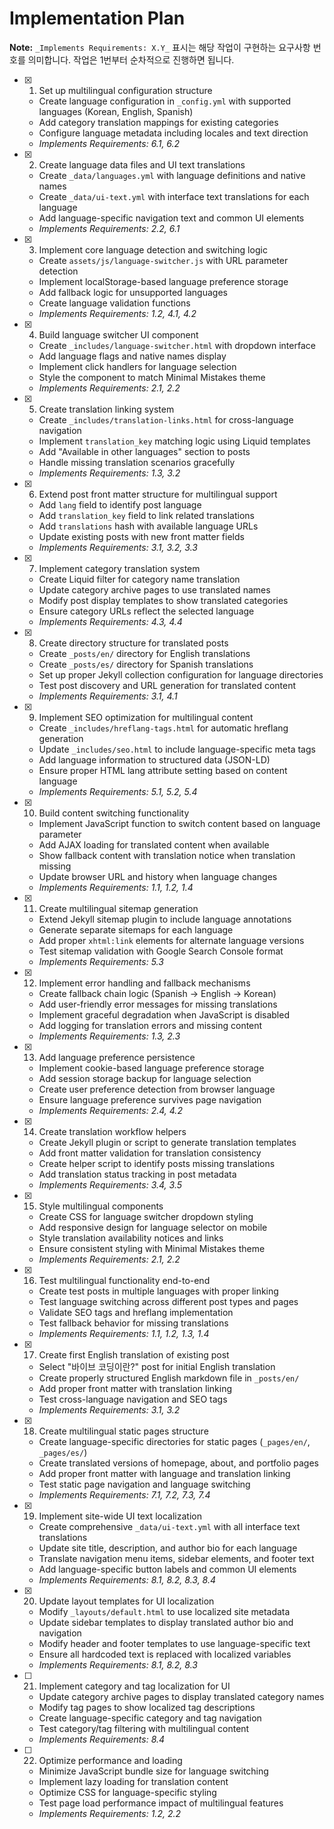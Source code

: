 # Implementation Plan

**Note:** `_Implements Requirements: X.Y_` 표시는 해당 작업이 구현하는 요구사항 번호를 의미합니다. 작업은 1번부터 순차적으로 진행하면 됩니다.

- [x] 1. Set up multilingual configuration structure
  - Create language configuration in `_config.yml` with supported languages (Korean, English, Spanish)
  - Add category translation mappings for existing categories
  - Configure language metadata including locales and text direction
  - _Implements Requirements: 6.1, 6.2_

- [x] 2. Create language data files and UI text translations
  - Create `_data/languages.yml` with language definitions and native names
  - Create `_data/ui-text.yml` with interface text translations for each language
  - Add language-specific navigation text and common UI elements
  - _Implements Requirements: 2.2, 6.1_

- [x] 3. Implement core language detection and switching logic
  - Create `assets/js/language-switcher.js` with URL parameter detection
  - Implement localStorage-based language preference storage
  - Add fallback logic for unsupported languages
  - Create language validation functions
  - _Implements Requirements: 1.2, 4.1, 4.2_

- [x] 4. Build language switcher UI component
  - Create `_includes/language-switcher.html` with dropdown interface
  - Add language flags and native names display
  - Implement click handlers for language selection
  - Style the component to match Minimal Mistakes theme
  - _Implements Requirements: 2.1, 2.2_

- [x] 5. Create translation linking system
  - Create `_includes/translation-links.html` for cross-language navigation
  - Implement `translation_key` matching logic using Liquid templates
  - Add "Available in other languages" section to posts
  - Handle missing translation scenarios gracefully
  - _Implements Requirements: 1.3, 3.2_

- [x] 6. Extend post front matter structure for multilingual support
  - Add `lang` field to identify post language
  - Add `translation_key` field to link related translations
  - Add `translations` hash with available language URLs
  - Update existing posts with new front matter fields
  - _Implements Requirements: 3.1, 3.2, 3.3_

- [x] 7. Implement category translation system
  - Create Liquid filter for category name translation
  - Update category archive pages to use translated names
  - Modify post display templates to show translated categories
  - Ensure category URLs reflect the selected language
  - _Implements Requirements: 4.3, 4.4_

- [x] 8. Create directory structure for translated posts
  - Create `_posts/en/` directory for English translations
  - Create `_posts/es/` directory for Spanish translations
  - Set up proper Jekyll collection configuration for language directories
  - Test post discovery and URL generation for translated content
  - _Implements Requirements: 3.1, 4.1_

- [x] 9. Implement SEO optimization for multilingual content
  - Create `_includes/hreflang-tags.html` for automatic hreflang generation
  - Update `_includes/seo.html` to include language-specific meta tags
  - Add language information to structured data (JSON-LD)
  - Ensure proper HTML lang attribute setting based on content language
  - _Implements Requirements: 5.1, 5.2, 5.4_

- [x] 10. Build content switching functionality
  - Implement JavaScript function to switch content based on language parameter
  - Add AJAX loading for translated content when available
  - Show fallback content with translation notice when translation missing
  - Update browser URL and history when language changes
  - _Implements Requirements: 1.1, 1.2, 1.4_

- [x] 11. Create multilingual sitemap generation
  - Extend Jekyll sitemap plugin to include language annotations
  - Generate separate sitemaps for each language
  - Add proper `xhtml:link` elements for alternate language versions
  - Test sitemap validation with Google Search Console format
  - _Implements Requirements: 5.3_

- [x] 12. Implement error handling and fallback mechanisms
  - Create fallback chain logic (Spanish → English → Korean)
  - Add user-friendly error messages for missing translations
  - Implement graceful degradation when JavaScript is disabled
  - Add logging for translation errors and missing content
  - _Implements Requirements: 1.3, 2.3_

- [x] 13. Add language preference persistence
  - Implement cookie-based language preference storage
  - Add session storage backup for language selection
  - Create user preference detection from browser language
  - Ensure language preference survives page navigation
  - _Implements Requirements: 2.4, 4.2_

- [x] 14. Create translation workflow helpers
  - Create Jekyll plugin or script to generate translation templates
  - Add front matter validation for translation consistency
  - Create helper script to identify posts missing translations
  - Add translation status tracking in post metadata
  - _Implements Requirements: 3.4, 3.5_

- [x] 15. Style multilingual components
  - Create CSS for language switcher dropdown styling
  - Add responsive design for language selector on mobile
  - Style translation availability notices and links
  - Ensure consistent styling with Minimal Mistakes theme
  - _Implements Requirements: 2.1, 2.2_

- [x] 16. Test multilingual functionality end-to-end
  - Create test posts in multiple languages with proper linking
  - Test language switching across different post types and pages
  - Validate SEO tags and hreflang implementation
  - Test fallback behavior for missing translations
  - _Implements Requirements: 1.1, 1.2, 1.3, 1.4_

- [x] 17. Create first English translation of existing post
  - Select "바이브 코딩이란?" post for initial English translation
  - Create properly structured English markdown file in `_posts/en/`
  - Add proper front matter with translation linking
  - Test cross-language navigation and SEO tags
  - _Implements Requirements: 3.1, 3.2_

- [x] 18. Create multilingual static pages structure
  - Create language-specific directories for static pages (`_pages/en/`, `_pages/es/`)
  - Create translated versions of homepage, about, and portfolio pages
  - Add proper front matter with language and translation linking
  - Test static page navigation and language switching
  - _Implements Requirements: 7.1, 7.2, 7.3, 7.4_

- [x] 19. Implement site-wide UI text localization
  - Create comprehensive `_data/ui-text.yml` with all interface text translations
  - Update site title, description, and author bio for each language
  - Translate navigation menu items, sidebar elements, and footer text
  - Add language-specific button labels and common UI elements
  - _Implements Requirements: 8.1, 8.2, 8.3, 8.4_

- [x] 20. Update layout templates for UI localization
  - Modify `_layouts/default.html` to use localized site metadata
  - Update sidebar templates to display translated author bio and navigation
  - Modify header and footer templates to use language-specific text
  - Ensure all hardcoded text is replaced with localized variables
  - _Implements Requirements: 8.1, 8.2, 8.3_

- [ ] 21. Implement category and tag localization for UI
  - Update category archive pages to display translated category names
  - Modify tag pages to show localized tag descriptions
  - Create language-specific category and tag navigation
  - Test category/tag filtering with multilingual content
  - _Implements Requirements: 8.4_

- [ ] 22. Optimize performance and loading
  - Minimize JavaScript bundle size for language switching
  - Implement lazy loading for translation content
  - Optimize CSS for language-specific styling
  - Test page load performance impact of multilingual features
  - _Implements Requirements: 1.2, 2.2_